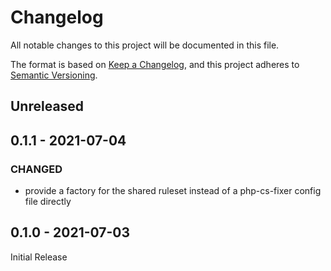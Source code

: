 # Changelog
All notable changes to this project will be documented in this file.

The format is based on [Keep a Changelog](https://keepachangelog.com/en/1.0.0/),
and this project adheres to [Semantic Versioning](https://semver.org/spec/v2.0.0.html).


## Unreleased

## 0.1.1 - 2021-07-04
### CHANGED
- provide a factory for the shared ruleset instead of a php-cs-fixer config file directly

## 0.1.0 - 2021-07-03
Initial Release